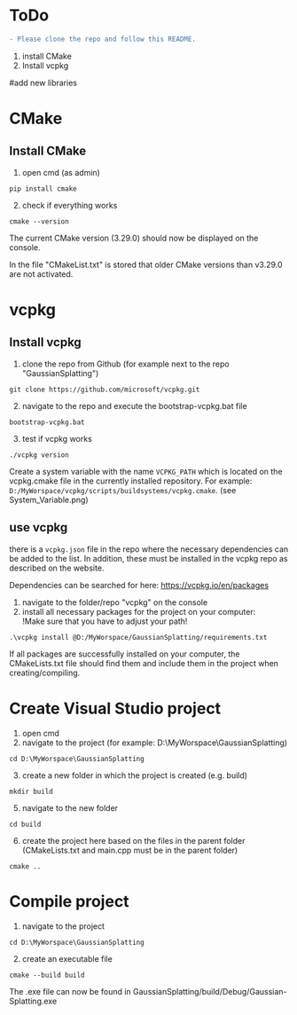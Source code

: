 # ToDo
```diff
- Please clone the repo and follow this README.
```
1. install CMake
2. Install vcpkg

#add new libraries


# CMake
## Install CMake
1. open cmd (as admin)
```
pip install cmake
```
2. check if everything works
```
cmake --version
```
The current CMake version (3.29.0) should now be displayed on the console.

In the file "CMakeList.txt" is stored that older CMake versions than v3.29.0 are not activated. 

# vcpkg
## Install vcpkg
1. clone the repo from Github (for example next to the repo "GaussianSplatting")
```
git clone https://github.com/microsoft/vcpkg.git
```
2. navigate to the repo and execute the bootstrap-vcpkg.bat file
```
bootstrap-vcpkg.bat
```
3. test if vcpkg works
```
./vcpkg version
```
Create a system variable with the name `VCPKG_PATH` which is located on the vcpkg.cmake file in the currently installed repository.
For example: `D:/MyWorspace/vcpkg/scripts/buildsystems/vcpkg.cmake`. (see System_Variable.png)

## use vcpkg
there is a `vcpkg.json` file in the repo where the necessary dependencies can be added to the list. In addition, these must be installed in the vcpkg repo as described on the website.

Dependencies can be searched for here: https://vcpkg.io/en/packages

1. navigate to the folder/repo "vcpkg" on the console
2. install all necessary packages for the project on your computer: 			
	!Make sure that you have to adjust your path!
```
.\vcpkg install @D:/MyWorspace/GaussianSplatting/requirements.txt
```

If all packages are successfully installed on your computer, the CMakeLists.txt file should find them and include them in the project when creating/compiling.

# Create Visual Studio project

1. open cmd
2. navigate to the project (for example: D:\MyWorspace\GaussianSplatting)
```
cd D:\MyWorspace\GaussianSplatting
```
3. create a new folder in which the project is created (e.g. build)
```
mkdir build
```
5. navigate to the new folder
```
cd build
```
6. create the project here based on the files in the parent folder (CMakeLists.txt and main.cpp must be in the parent folder)
```
cmake ..
```

# Compile project

1. navigate to the project
```
cd D:\MyWorspace\GaussianSplatting
```
2. create an executable file
```
cmake --build build
```		
The .exe file can now be found in GaussianSplatting/build/Debug/Gaussian-Splatting.exe

